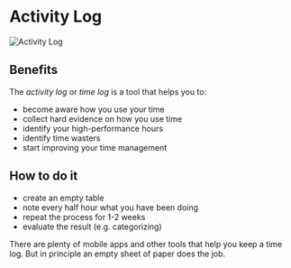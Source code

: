 
# Activity Log

![Activity Log](images/activity_log.png)

## Benefits

The *activity log* or *time log* is a tool that helps you to:

* become aware how you use your time
* collect hard evidence on how you use time
* identify your high-performance hours
* identify time wasters
* start improving your time management

## How to do it

* create an empty table
* note every half hour what you have been doing
* repeat the process for 1-2 weeks
* evaluate the result (e.g. categorizing)

There are plenty of mobile apps and other tools that help you keep a time log. But in principle an empty sheet of paper does the job.

